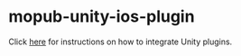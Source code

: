 # mopub-unity-ios-plugin

Click [here](https://dev.twitter.com/mopub/unity) for instructions on how to integrate Unity plugins.
